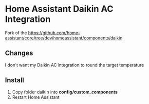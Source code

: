 # Home Assistant Daikin AC Integration
Fork of the https://github.com/home-assistant/core/tree/dev/homeassistant/components/daikin
## Changes
I don't want my Daikin AC integration to round the target temperature
## Install
1. Copy folder daikin into **config/custom_components**
2. Restart Home Assistant
